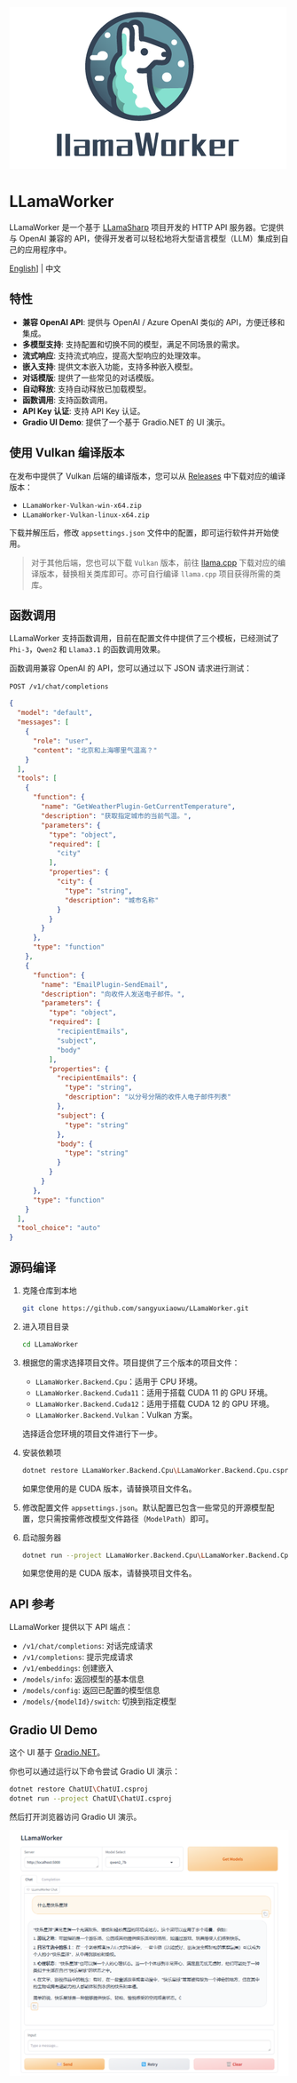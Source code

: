 ![](doc/logo.png)

# LLamaWorker

LLamaWorker 是一个基于 [LLamaSharp](https://github.com/SciSharp/LLamaSharp?wt.mc_id=DT-MVP-5005195) 项目开发的 HTTP API 服务器。它提供与 OpenAI 兼容的 API，使得开发者可以轻松地将大型语言模型（LLM）集成到自己的应用程序中。

[English](README.md)] | 中文

## 特性

- **兼容 OpenAI API**: 提供与 OpenAI / Azure OpenAI 类似的 API，方便迁移和集成。
- **多模型支持**: 支持配置和切换不同的模型，满足不同场景的需求。
- **流式响应**: 支持流式响应，提高大型响应的处理效率。
- **嵌入支持**: 提供文本嵌入功能，支持多种嵌入模型。
- **对话模版**: 提供了一些常见的对话模版。
- **自动释放**: 支持自动释放已加载模型。
- **函数调用**: 支持函数调用。
- **API Key 认证**: 支持 API Key 认证。
- **Gradio UI Demo**: 提供了一个基于 Gradio.NET 的 UI 演示。

## 使用 Vulkan 编译版本

在发布中提供了 Vulkan 后端的编译版本，您可以从 [Releases](../../releases) 中下载对应的编译版本：

- `LLamaWorker-Vulkan-win-x64.zip`
- `LLamaWorker-Vulkan-linux-x64.zip`

下载并解压后，修改 `appsettings.json` 文件中的配置，即可运行软件并开始使用。

> 对于其他后端，您也可以下载 `Vulkan` 版本，前往 [llama.cpp](https://github.com/ggerganov/llama.cpp/releases) 下载对应的编译版本，替换相关类库即可。亦可自行编译 `llama.cpp` 项目获得所需的类库。

## 函数调用

LLamaWorker 支持函数调用，目前在配置文件中提供了三个模板，已经测试了 `Phi-3`，`Qwen2` 和 `Llama3.1` 的函数调用效果。

函数调用兼容 OpenAI 的 API，您可以通过以下 JSON 请求进行测试：

`POST /v1/chat/completions`

```json
{
  "model": "default",
  "messages": [
    {
      "role": "user",
      "content": "北京和上海哪里气温高？"
    }
  ],
  "tools": [
    {
      "function": {
        "name": "GetWeatherPlugin-GetCurrentTemperature",
        "description": "获取指定城市的当前气温。",
        "parameters": {
          "type": "object",
          "required": [
            "city"
          ],
          "properties": {
            "city": {
              "type": "string",
              "description": "城市名称"
            }
          }
        }
      },
      "type": "function"
    },
    {
      "function": {
        "name": "EmailPlugin-SendEmail",
        "description": "向收件人发送电子邮件。",
        "parameters": {
          "type": "object",
          "required": [
            "recipientEmails",
            "subject",
            "body"
          ],
          "properties": {
            "recipientEmails": {
              "type": "string",
              "description": "以分号分隔的收件人电子邮件列表"
            },
            "subject": {
              "type": "string"
            },
            "body": {
              "type": "string"
            }
          }
        }
      },
      "type": "function"
    }
  ],
  "tool_choice": "auto"
}
```

## 源码编译

1. 克隆仓库到本地
   ```bash
   git clone https://github.com/sangyuxiaowu/LLamaWorker.git
   ```
2. 进入项目目录
   ```bash
   cd LLamaWorker
   ```
3. 根据您的需求选择项目文件。项目提供了三个版本的项目文件：
   - `LLamaWorker.Backend.Cpu`：适用于 CPU 环境。
   - `LLamaWorker.Backend.Cuda11`：适用于搭载 CUDA 11 的 GPU 环境。
   - `LLamaWorker.Backend.Cuda12`：适用于搭载 CUDA 12 的 GPU 环境。                                                                                                      
   - `LLamaWorker.Backend.Vulkan`：Vulkan 方案。
   
   选择适合您环境的项目文件进行下一步。
   
4. 安装依赖项
   ```bash
   dotnet restore LLamaWorker.Backend.Cpu\LLamaWorker.Backend.Cpu.csproj
   ```
   如果您使用的是 CUDA 版本，请替换项目文件名。
   
5. 修改配置文件 `appsettings.json`。默认配置已包含一些常见的开源模型配置，您只需按需修改模型文件路径（`ModelPath`）即可。
   
6. 启动服务器
   ```bash
   dotnet run --project LLamaWorker.Backend.Cpu\LLamaWorker.Backend.Cpu.csproj
   ```
   如果您使用的是 CUDA 版本，请替换项目文件名。


## API 参考

LLamaWorker 提供以下 API 端点：

- `/v1/chat/completions`: 对话完成请求
- `/v1/completions`: 提示完成请求
- `/v1/embeddings`: 创建嵌入
- `/models/info`: 返回模型的基本信息
- `/models/config`: 返回已配置的模型信息
- `/models/{modelId}/switch`: 切换到指定模型

## Gradio UI Demo

这个 UI 基于 [Gradio.NET](https://github.com/feiyun0112/Gradio.Net?wt.mc_id=DT-MVP-5005195)。

你也可以通过运行以下命令尝试 Gradio UI 演示：

```bash
dotnet restore ChatUI\ChatUI.csproj
dotnet run --project ChatUI\ChatUI.csproj
```

然后打开浏览器访问 Gradio UI 演示。

![](doc/ui.png)
